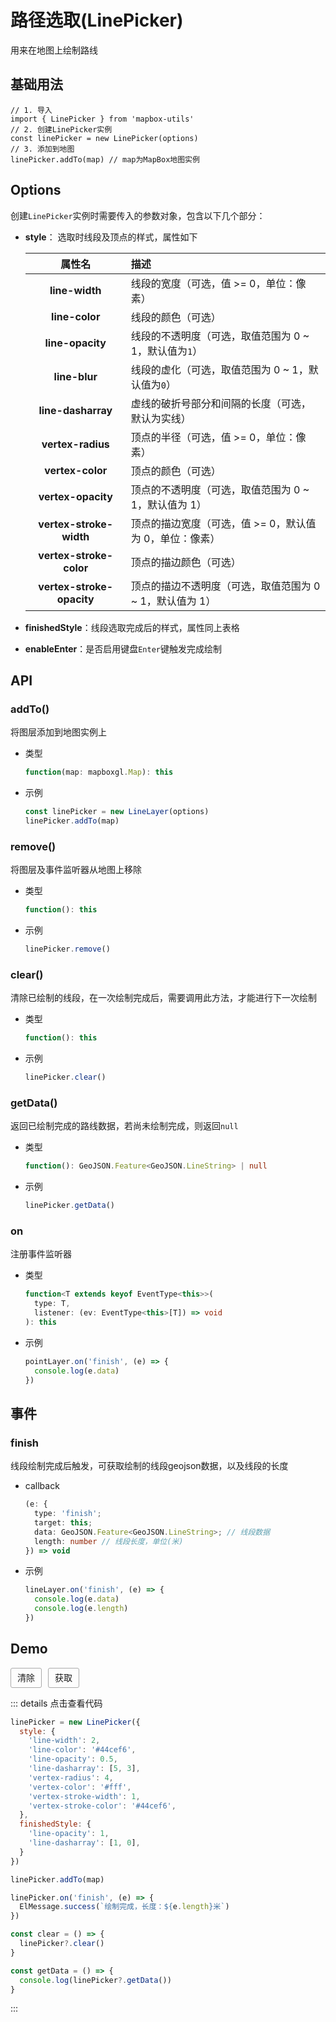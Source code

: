 # 路径选取(LinePicker)

用来在地图上绘制路线

## 基础用法

```js{2,4}
// 1. 导入
import { LinePicker } from 'mapbox-utils'
// 2. 创建LinePicker实例
const linePicker = new LinePicker(options)
// 3. 添加到地图
linePicker.addTo(map) // map为MapBox地图实例
```

## Options

创建`LinePicker`实例时需要传入的参数对象，包含以下几个部分：

- **style**： 选取时线段及顶点的样式，属性如下

  |          属性名           | 描述                                                     |
  | :-----------------------: | :------------------------------------------------------- |
  |      **line-width**       | 线段的宽度（可选，值 >= 0，单位：像素）                  |
  |      **line-color**       | 线段的颜色（可选）                                       |
  |     **line-opacity**      | 线段的不透明度（可选，取值范围为 0 ~ 1，默认值为`1`）    |
  |       **line-blur**       | 线段的虚化（可选，取值范围为 0 ~ 1，默认值为`0`）        |
  |    **line-dasharray**     | 虚线的破折号部分和间隔的长度（可选，默认为实线）         |
  |     **vertex-radius**     | 顶点的半径（可选，值 >= 0，单位：像素）                  |
  |     **vertex-color**      | 顶点的颜色（可选）                                       |
  |    **vertex-opacity**     | 顶点的不透明度（可选，取值范围为 0 ~ 1，默认值为 1）     |
  |  **vertex-stroke-width**  | 顶点的描边宽度（可选，值 >= 0，默认值为 0，单位：像素）  |
  |  **vertex-stroke-color**  | 顶点的描边颜色（可选）                                   |
  | **vertex-stroke-opacity** | 顶点的描边不透明度（可选，取值范围为 0 ~ 1，默认值为 1） |

- **finishedStyle**：线段选取完成后的样式，属性同上表格

- **enableEnter**：是否启用键盘`Enter`键触发完成绘制

## API

### addTo() 

将图层添加到地图实例上

- 类型

  ```ts
  function(map: mapboxgl.Map): this
  ```

- 示例

  ```ts
  const linePicker = new LineLayer(options)
  linePicker.addTo(map)
  ```

### remove() 

将图层及事件监听器从地图上移除

- 类型

  ```ts
  function(): this
  ```

- 示例

  ```ts
  linePicker.remove()
  ```

### clear()

清除已绘制的线段，在一次绘制完成后，需要调用此方法，才能进行下一次绘制

- 类型

  ```ts
  function(): this
  ```

- 示例

  ```ts
  linePicker.clear()
  ```

### getData()

返回已绘制完成的路线数据，若尚未绘制完成，则返回`null`

- 类型

  ```ts
  function(): GeoJSON.Feature<GeoJSON.LineString> | null
  ```

- 示例

  ```ts
  linePicker.getData()
  ```

### on

注册事件监听器

- 类型

  ```ts
  function<T extends keyof EventType<this>>(
    type: T,
    listener: (ev: EventType<this>[T]) => void
  ): this
  ```

- 示例

  ```ts
  pointLayer.on('finish', (e) => {
    console.log(e.data)
  })
  ```

## 事件

### finish

线段绘制完成后触发，可获取绘制的线段geojson数据，以及线段的长度

- callback

  ```ts
  (e: {
    type: 'finish';
    target: this;
    data: GeoJSON.Feature<GeoJSON.LineString>; // 线段数据
    length: number // 线段长度，单位(米)
  }) => void
  ```

- 示例

  ```ts
  lineLayer.on('finish', (e) => {
    console.log(e.data)
    console.log(e.length)
  })
  ```

## Demo
<div>
  <MapView class="map-view" style="height: 600px; border-radius: 5px; overflow: hidden" @load="handleMapLoad" />
  <div class="button-wrapper">
    <div class="button" @click="clear">清除</div>
    <div class="button" @click="getData">获取</div>
  </div>
</div>

<script setup>
import { onBeforeUnmount, createApp } from 'vue'
import MapView from '/components/map-view.vue'
import { LinePicker } from 'mapbox-utils'
import { ElMessage } from 'element-plus'
import 'element-plus/dist/index.css'
let map
let linePicker
const handleMapLoad = (val) => {
  map = val
  linePicker = new LinePicker({
    style: {
      'line-width': 2,
      'line-color': '#44cef6',
      'line-opacity': 0.5,
      'line-dasharray': [5, 3],
      'vertex-radius': 4,
      'vertex-color': '#fff',
      'vertex-stroke-width': 1,
      'vertex-stroke-color': '#44cef6',
    },
    finishedStyle: {
      'line-opacity': 1,
      'line-dasharray': [1, 0],
    }
  })
  linePicker.addTo(map)
  linePicker.on('finish', (e) => {
    ElMessage.success(`绘制完成，长度：${e.length}米`)
  })
}

const clear = () => {
  linePicker?.clear()
}

const getData = () => {
  console.log(linePicker?.getData())
}

onBeforeUnmount(() => {
  linePicker?.remove()
})
</script>

::: details 点击查看代码
```js
linePicker = new LinePicker({
  style: {
    'line-width': 2,
    'line-color': '#44cef6',
    'line-opacity': 0.5,
    'line-dasharray': [5, 3],
    'vertex-radius': 4,
    'vertex-color': '#fff',
    'vertex-stroke-width': 1,
    'vertex-stroke-color': '#44cef6',
  },
  finishedStyle: {
    'line-opacity': 1,
    'line-dasharray': [1, 0],
  }
})

linePicker.addTo(map)

linePicker.on('finish', (e) => {
  ElMessage.success(`绘制完成，长度：${e.length}米`)
})

const clear = () => {
  linePicker?.clear()
}

const getData = () => {
  console.log(linePicker?.getData())
}

```
:::

<style lang="scss" scoped>
.button-wrapper {
  margin-top: 10px;
  display: flex;
  .button {
    height: 30px;
    line-height: 30px;
    cursor: pointer;
    text-align: center;
    display: inline-block;
    padding: 0 10px;
    border: 1px solid #aaa;
    border-radius: 3px;
    &:hover {
      background: #eee;
    }
    &:not(:first-of-type) {
      margin-left: 10px;
    }
  }
}
</style>